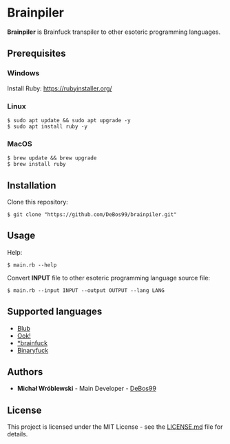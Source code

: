 # Brainpiler

**Brainpiler** is Brainfuck transpiler to other esoteric programming languages.

## Prerequisites

### Windows

Install Ruby: https://rubyinstaller.org/

### Linux

```
$ sudo apt update && sudo apt upgrade -y
$ sudo apt install ruby -y
```

### MacOS

```
$ brew update && brew upgrade
$ brew install ruby
```

## Installation

Clone this repository:

`$ git clone "https://github.com/DeBos99/brainpiler.git"`

## Usage

Help:

`$ main.rb --help`

Convert **INPUT** file to other esoteric programming language source file:

`$ main.rb --input INPUT --output OUTPUT --lang LANG`

## Supported languages

* [Blub](https://esolangs.org/wiki/Blub)
* [Ook!](https://esolangs.org/wiki/ook!)
* [\*brainfuck](https://esolangs.org/wiki/*brainfuck)
* [Binaryfuck](https://esolangs.org/wiki/Binaryfuck)

## Authors

* **Michał Wróblewski** - Main Developer - [DeBos99](https://github.com/DeBos99)

## License

This project is licensed under the MIT License - see the [LICENSE.md](LICENSE.md) file for details.
